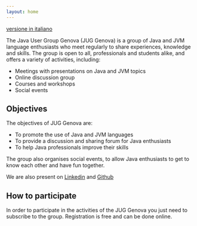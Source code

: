 ```yaml
---
layout: home
---
```


[versione in italiano](index.markdown)

The Java User Group Genova (JUG Genova) is a group of Java and JVM language enthusiasts who meet regularly to share experiences, knowledge and skills.
The group is open to all, professionals and students alike, and offers a variety of activities, including:

* Meetings with presentations on Java and JVM topics
* Online discussion group
* Courses and workshops
* Social events

## Objectives

The objectives of JUG Genova are:

* To promote the use of Java and JVM languages
* To provide a discussion and sharing forum for Java enthusiasts
* To help Java professionals improve their skills

The group also organises social events, to allow Java enthusiasts to get to know each other and have fun together.

We are also present on [Linkedin](https://www.linkedin.com/groups/23810/) and  [Github](https://github.com/juggenova)

## How to participate

In order to participate in the activities of the JUG Genova you just need to subscribe to the group. Registration is free and can be done online. 